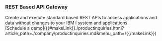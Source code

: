 ### REST Based API Gateway

<div class="api400-carousel-text">
Create and execute standard based REST APIs to access applications and data without changes to your IBM i system and applications.
</div>

<div markdown="1">
<div class="api400-schedule-button"  markdown="1">[Schedule a demo]({{#makeLink}}./productinquiries.html?article_path=./company/productinquiries.md&menu_path=/{{/makeLink}}) </div>
</div>